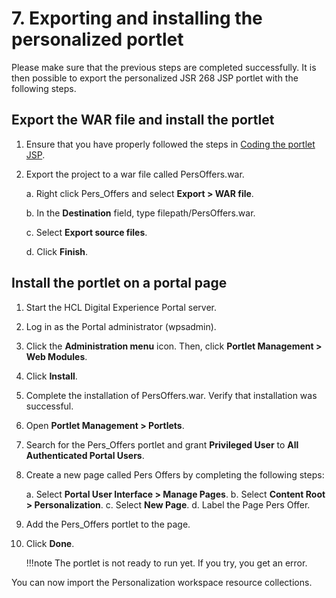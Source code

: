 # 7. Exporting and installing the personalized portlet

Please make sure that the previous steps are completed successfully. It is then possible to export the personalized JSR 268 JSP portlet with the following steps.

## Export the WAR file and install the portlet

1. Ensure that you have properly followed the steps in [Coding the portlet JSP](pzn_demo_finish_coding_portlet_jsp.md).

2. Export the project to a war file called PersOffers.war.

    a.  Right click Pers_Offers and select **Export > WAR file**.

    b.  In the **Destination** field, type filepath/PersOffers.war.

    c.  Select **Export source files**.

    d.  Click **Finish**.

## Install the portlet on a portal page

1. Start the HCL Digital Experience Portal server.

2. Log in as the Portal administrator (wpsadmin).

3. Click the **Administration menu** icon. Then, click **Portlet Management > Web Modules**.

4. Click **Install**.

5. Complete the installation of PersOffers.war. Verify that installation was successful.

6. Open **Portlet Management > Portlets**.

7. Search for the Pers_Offers portlet and grant **Privileged User** to **All Authenticated Portal Users**.

8. Create a new page called Pers Offers by completing the following steps:

    a.  Select **Portal User Interface > Manage Pages**.
    b.  Select **Content Root > Personalization**.
    c.  Select **New Page**.
    d.  Label the Page Pers Offer.

9. Add the Pers_Offers portlet to the page.

10. Click **Done**.

    !!!note
        The portlet is not ready to run yet. If you try, you get an error.

You can now import the Personalization workspace resource collections.  
